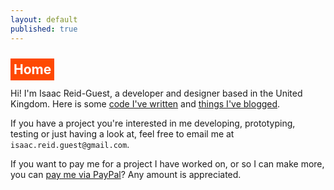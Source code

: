 ```yaml
---
layout: default
published: true
---
```


<h2><a name="title" href="#title" style="color: inherit; text-decoration: inherit; background-color: #fe4902; color:white; padding: 5px;">Home</a></h2>

Hi! I'm <span class="non-mobile-hide mobile-display-inline"> Isaac Reid-Guest,</span> a developer and designer based in the United Kingdom. Here is some [code I've written](/code) and [things I've blogged](/blog/).

If you have a project you're interested in me developing, prototyping, testing or just having a look at, feel free to email me at `isaac.reid.guest@gmail.com`.

If you want to pay me for a project I have worked on, or so I can make more, you can [pay me via PayPal](https://paypal.me/irg)? Any amount is appreciated.
